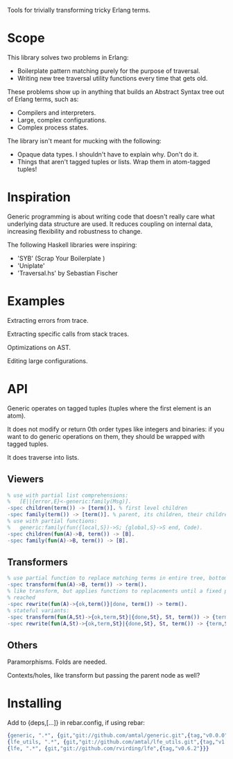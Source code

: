 Tools for trivially transforming tricky Erlang terms.

Scope
=====

This library solves two problems in Erlang:

* Boilerplate pattern matching purely for the purpose of traversal.
* Writing new tree traversal utility functions every time that gets old.

These problems show up in anything that builds an Abstract Syntax tree out of
Erlang terms, such as:

* Compilers and interpreters.
* Large, complex configurations.
* Complex process states.

The library isn't meant for mucking with the following:

* Opaque data types. I shouldn't have to explain why. Don't do it.
* Things that aren't tagged tuples or lists. Wrap them in atom-tagged tuples!

Inspiration
===========

Generic programming is about writing code that doesn't really care what
underlying data structure are used. It reduces coupling on internal data,
increasing flexibility and robustness to change.

The following Haskell libraries were inspiring:

* 'SYB' (Scrap Your Boilerplate )
* 'Uniplate'
* 'Traversal.hs' by Sebastian Fischer

Examples
========

Extracting errors from trace.

Extracting specific calls from stack traces.

Optimizations on AST.

Editing large configurations.


API
===

Generic operates on tagged tuples (tuples where the first element is an atom).

It does not modify or return 0th order types like integers and binaries: if you
want to do generic operations on them, they should be wrapped with tagged tuples.

It does traverse into lists.

Viewers
-------

```erlang
% use with partial list comprehensions: 
%   [E||{error,E}<-generic:family(Msg)].
-spec children(term()) -> [term()]. % first level children
-spec family(term()) -> [term()]. % parent, its children, their children, etc
% use with partial functions:
%   generic:family(fun({local,S})->S; {global,S}->S end, Code).
-spec children(fun(A)->B, term()) -> [B].
-spec family(fun(A)->B, term()) -> [B].
```

Transformers
------------

```erlang
% use partial function to replace matching terms in entire tree, bottom-up
-spec transform(fun(A)->B, term()) -> term().
% like transform, but applies functions to replacements until a fixed point is
% reached
-spec rewrite(fun(A)->{ok,term()}|done, term()) -> term().
% stateful variants:
-spec transform(fun(A,St)->{ok,term,St}|{done,St}, St, term()) -> {term,St}.
-spec rewrite(fun(A,St)->{ok,term,St}|{done,St}, St, term()) -> {term,St}.
```

Others
------

Paramorphisms. Folds are needed.

Contexts/holes, like transform but passing the parent node as well? 


Installing
==========

Add to {deps,[...]} in rebar.config, if using rebar:

```erlang
{generic, ".*", {git,"git://github.com/amtal/generic.git",{tag,"v0.0.0"}}},
{lfe_utils, ".*", {git,"git://github.com/amtal/lfe_utils.git",{tag,"v1.2.3"}}},
{lfe, ".*", {git,"git://github.com/rvirding/lfe",{tag,"v0.6.2"}}}
```
